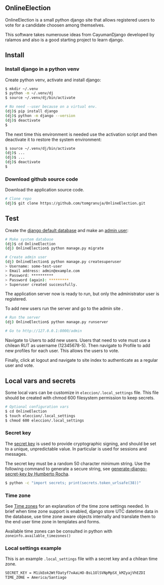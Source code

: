 ## OnlineElection

OnlineElection is a small python django site that allows registered users to vote for a candidate choosen among themselves.

This software takes numerouse ideas from CayumanDjango developed by ralamos and also is a good starting project to learn django.

## Install

### Install django in a python venv

Create python venv, activate and install django:

```bash
$ mkdir ~/.venv
$ python -m ~/.venv/dj
$ source ~/.venv/dj/bin/activate

# No need --user because on a virtual env.
(dj)$ pip install django
(dj)$ python -m django --version
(dj)$ deactivate
$
```

The next time this environment is needed
use the activation script and then deactivate it to restore the system environment:

```bash
$ source ~/.venv/dj/bin/activate
(dj)$ ...
(dj)$ ...
(dj)$ deactivate
$ 
```

### Download github source code

Download the application source code.

```bash
# Clone repo
(dj)$ git clone https://github.com/tomgranuja/OnlineElection.git
```

## Test

Create the [django default database](https://docs.djangoproject.com/en/5.1/intro/tutorial02/#database-setup) and make an [admin user](https://docs.djangoproject.com/en/5.1/intro/tutorial02/#creating-an-admin-user):


```bash
# Make system database
(dj)$ cd OnlineElection
(dj) OnlineElection$ python manage.py migrate

# Create admin user
(dj) OnlineElection$ python manage.py createsuperuser
> Username: some-test-user
> Email address: admin@example.com
> Password: **********
> Password (again): *********
> Superuser created successfully.
```

The application server now is ready to run, but only the administrator user is registered.

To add new users run the server and go to the admin site [](http://127.0.0.1:8000/admin).

```bash
# Run the server
(dj) OnlineElection$ python manage.py runserver

# Go to http://127.0.0.1:8000/admin
```

Navigate to Users to add new users. Users that need to vote must use a chilean RUT as username (12345678-5). Then navigate to Profile to add new profiles for each user. This allows the users to vote.

Finally, click at logout and navigate to site index [](http://127.0.0.1:8000) to authenticate as a regular user and vote.

## Local vars and secrets

Some local vars can be customize in `eleccion/.local_settings` file. This file should be created with chmod 600 filesystem permission to keep secrets.

``` bash
# Optional configuration vars
$ cd OnlineElection
$ touch eleccion/.local_settings
$ chmod 600 eleccion/.local_settings
```

### Secret key

The [secret key](https://docs.djangoproject.com/en/5.1/ref/settings/#secret-key) is used to provide cryptographic signing, and should be set to a unique, unpredictable value. In particular is used for sessions and messages.

The secret key must be a random 50 character minimum string. Use the following command to generate a secure string, see [generate-django-secret-key by Humberto Rocha](https://humberto.io/blog/tldr-generate-django-secret-key/).

```bash
$ python -c "import secrets; print(secrets.token_urlsafe(38))"
```

### Time zone

See [Time zones](https://docs.djangoproject.com/en/5.1/topics/i18n/timezones/) for an explanation of the time zone settings needed. In brief when time zone support is enabled, django store UTC datetime data in the database, use time zone aware objects internally and translate them to the end user time zone in templates and forms.

Available time zones can be consulted in python with `zoneinfo.available_timezones()`

### Local settings example

This is an example `.local_settings` file with a secret key and a chilean time zone.

```bash
SECRET_KEY = M1ikEok2WtfOatyf7xAaLHO-BsL1OlSVNpMpSX_kMZyajVhEZDI
TIME_ZONE = America/Santiago
```

